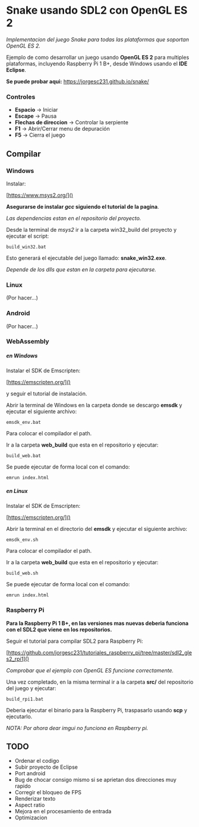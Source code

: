 Snake usando SDL2 con OpenGL ES 2
=======================================================

*Implementacion del juego Snake para todas las plataformas que soportan OpenGL ES 2.*

Ejemplo de como desarrollar un juego usando **OpenGL ES 2** para multiples plataformas, incluyendo Raspberry Pi 1 B+, desde Windows usando el **IDE Eclipse**.


**Se puede probar aqui:** <https://jorgesc231.github.io/snake/>

### Controles

- **Espacio** -> Iniciar
- **Escape** -> Pausa
- **Flechas de direccion** -> Controlar la serpiente
- **F1** -> Abrir/Cerrar menu de depuración
- **F5** -> Cierra el juego


## Compilar

### Windows

Instalar:

[https://www.msys2.org/]()


**Asegurarse de instalar *gcc* siguiendo el tutorial de la pagina**.

*Las dependencias estan en el repositorio del proyecto.*

Desde la terminal de *msys2* ir a la carpeta win32_build del proyecto y ejecutar el script:

```
build_win32.bat
```

Esto generará el ejecutable del juego llamado: **snake_win32.exe**.

*Depende de los dlls que estan en la carpeta para ejecutarse.*



### Linux

(Por hacer...)


### Android

(Por hacer...)

### WebAssembly

##### en Windows

Instalar el SDK de Emscripten:

[https://emscripten.org/]()

y seguir el tutorial de instalación.

Abrir la terminal de Windows en la carpeta donde se descargo **emsdk** y ejecutar el siguiente archivo:

```
emsdk_env.bat
```

Para colocar el compilador el path.

Ir a la carpeta **web_build** que esta en el repositorio y ejecutar:


```
build_web.bat
```

Se puede ejecutar de forma local con el comando:


```
emrun index.html
```


##### en Linux


Instalar el SDK de Emscripten:

[https://emscripten.org/]()

Abrir la terminal en el directorio del **emsdk** y ejecutar el siguiente archivo:

```
emsdk_env.sh
```

Para colocar el compilador el path.

Ir a la carpeta **web_build** que esta en el repositorio y ejecutar:


```
build_web.sh
```

Se puede ejecutar de forma local con el comando:


```
emrun index.html
```

### Raspberry Pi

**Para la Raspberry Pi 1 B+, en las versiones mas nuevas deberia funciona con el SDL2 que viene en los repositorios.**

Seguir el tutorial para compilar SDL2 para Raspberry Pi: 

[https://github.com/jorgesc231/tutoriales_raspberry_pi/tree/master/sdl2_gles2_rpi1]()

*Comprobar que el ejemplo con OpenGL ES funcione correctamente.*

Una vez completado, en la misma terminal ir a la carpeta **src/** del repositorio del juego y ejecutar:

```
build_rpi1.bat
```

Deberia ejecutar el binario para la Raspberry Pi, traspasarlo usando **scp** y ejecutarlo.

*NOTA: Por ahora dear imgui no funciona en Raspberry pi.*


## TODO

- Ordenar el codigo
- Subir proyecto de Eclipse
- Port android
- Bug de chocar consigo mismo si se aprietan dos direcciones muy rapido
- Corregir el bloqueo de FPS
- Renderizar texto
- Aspect ratio
- Mejora en el procesamiento de entrada
- Optimizacion